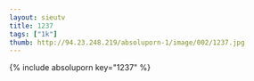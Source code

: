 ```yaml
--- 
layout: sieutv
title: 1237
tags: ["1k"]
thumb: http://94.23.248.219/absoluporn-1/image/002/1237.jpg
---
```

{% include absoluporn key="1237" %} 
